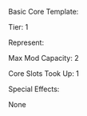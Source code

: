 Basic Core Template:

Tier: 1

Represent:

Max Mod Capacity: 2

Core Slots Took Up: 1

Special Effects:

None

